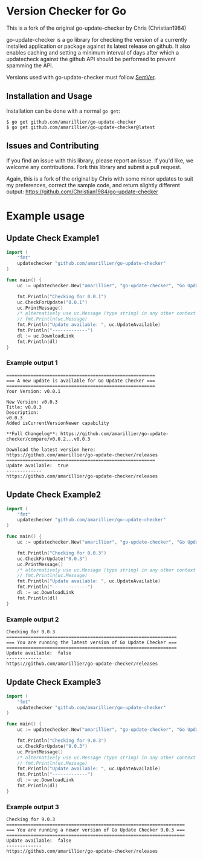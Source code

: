 # Version Checker for Go

This is a fork of the original go-update-checker by Chris (Christian1984)

go-update-checker is a go library for checking the version of a currently installed application or package against its latest release on github. It also enables caching and setting a minimum interval of days after which a updatecheck against the github API should be performed to prevent spamming the API.

Versions used with go-update-checker must follow [SemVer](http://semver.org/).

## Installation and Usage

Installation can be done with a normal `go get`:

```
$ go get github.com/amarillier/go-update-checker
$ go get github.com/amarillier/go-update-checker@latest
```


## Issues and Contributing

If you find an issue with this library, please report an issue. If you'd like, we welcome any contributions. Fork this library and submit a pull request.

Again, this is a fork of the original by Chris with some minor updates to suit my preferences, correct the sample code, and return slightly different output:
https://github.com/Christian1984/go-update-checker


# Example usage
## Update Check Example1

```go
import (
	"fmt"
	updatechecker "github.com/amarillier/go-update-checker"
)

func main() {
	uc := updatechecker.New("amarillier", "go-update-checker", "Go Update Checker", "https://github.com/amarillier/go-update-checker/releases", 0, false)

	fmt.Println("Checking for 0.0.1")
	uc.CheckForUpdate("0.0.1")
	uc.PrintMessage()
	/* alternatively use uc.Message (type string) in any other context */
	// fmt.Println(uc.Message)
	fmt.Println("Update available: ", uc.UpdateAvailable)
	fmt.Println("-------------")
	dl := uc.DownloadLink
	fmt.Println(dl)
}
```

### Example output 1
```Checking for 0.0.1
=======================================================
=== A new update is available for Go Update Checker ===
=======================================================
Your Version: v0.0.1

New Version: v0.0.3
Title: v0.0.3
Description:
v0.0.3
Added isCurrentVersionNewer capability

**Full Changelog**: https://github.com/amarillier/go-update-checker/compare/v0.0.2...v0.0.3

Download the latest version here:
https://github.com/amarillier/go-update-checker/releases
=======================================================
Update available:  true
-------------
https://github.com/amarillier/go-update-checker/releases
```

## Update Check Example2

```go
import (
	"fmt"
	updatechecker "github.com/amarillier/go-update-checker"
)

func main() {
	uc := updatechecker.New("amarillier", "go-update-checker", "Go Update Checker", "https://github.com/amarillier/go-update-checker/releases", 0, false)

	fmt.Println("Checking for 0.0.3")
	uc.CheckForUpdate("0.0.3")
	uc.PrintMessage()
	/* alternatively use uc.Message (type string) in any other context */
	// fmt.Println(uc.Message)
	fmt.Println("Update available: ", uc.UpdateAvailable)
	fmt.Println("-------------")
	dl := uc.DownloadLink
	fmt.Println(dl)
}
```

### Example output 2
```
Checking for 0.0.3
===============================================================
=== You are running the latest version of Go Update Checker ===
===============================================================
Update available:  false
-------------
https://github.com/amarillier/go-update-checker/releases
```

## Update Check Example3

```go
import (
	"fmt"
	updatechecker "github.com/amarillier/go-update-checker"
)

func main() {
	uc := updatechecker.New("amarillier", "go-update-checker", "Go Update Checker", "https://github.com/amarillier/go-update-checker/releases", 0, false)

	fmt.Println("Checking for 9.0.3")
	uc.CheckForUpdate("9.0.3")
	uc.PrintMessage()
	/* alternatively use uc.Message (type string) in any other context */
	// fmt.Println(uc.Message)
	fmt.Println("Update available: ", uc.UpdateAvailable)
	fmt.Println("-------------")
	dl := uc.DownloadLink
	fmt.Println(dl)
}
```

### Example output 3
```
Checking for 9.0.3
==================================================================
=== You are running a newer version of Go Update Checker 9.0.3 ===
==================================================================
Update available:  false
-------------
https://github.com/amarillier/go-update-checker/releases
```

